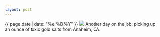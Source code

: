 ```yaml
---
layout: post
---
```


<p>
  <time>{{ page.date | date: "%e %B %Y" }}</time>
  <img src="https://s3.amazonaws.com/life.aaronjgreenberg.com/299.jpg">
  Another day on the job: picking up an ounce of toxic gold salts from Anaheim, CA.
</p>
